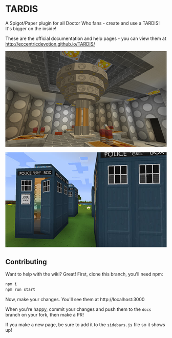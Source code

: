 TARDIS
======

A Spigot/Paper plugin for all Doctor Who fans - create and use a TARDIS! It's bigger on the inside!

These are the official documentation and help pages - you can view them at http://eccentricdevotion.github.io/TARDIS/

![TARDIS Interior](/images/docs/round_time_rotor.jpg)

![TARDIS Exterior](/images/docs/tennant_blue.jpg)

## Contributing

Want to help with the wiki? Great! First, clone this branch, you'll need npm:

```sh
npm i
npm run start
```

Now, make your changes. You'll see them at http://localhost:3000

When you're happy, commit your changes and push them to the `docs` branch on your fork, then make a PR!

If you make a new page, be sure to add it to the `sidebars.js` file so it shows up!
